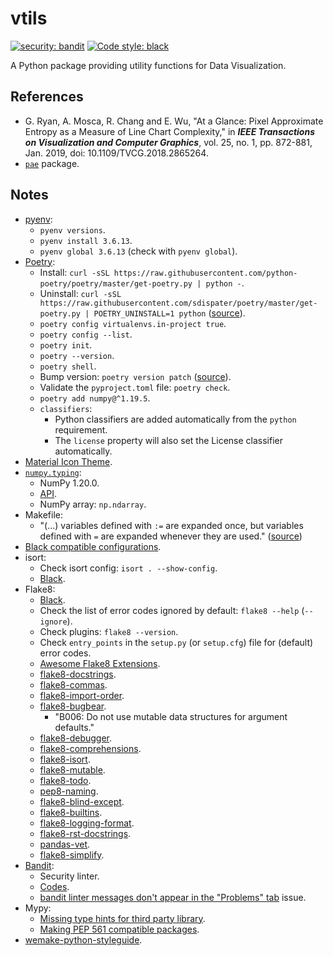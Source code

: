 # vtils

[![security: bandit](https://img.shields.io/badge/security-bandit-yellow.svg)](https://github.com/PyCQA/bandit)
[![Code style: black](https://img.shields.io/badge/code%20style-black-000000.svg)](https://github.com/psf/black)

A Python package providing utility functions for Data Visualization.

## References

- G. Ryan, A. Mosca, R. Chang and E. Wu, "At a Glance: Pixel Approximate Entropy as a Measure of Line Chart Complexity," in **_IEEE Transactions on Visualization and Computer Graphics_**, vol. 25, no. 1, pp. 872-881, Jan. 2019, doi: 10.1109/TVCG.2018.2865264.
- [`pae`](https://github.com/cudbg/pae) package.

## Notes

- [pyenv](https://github.com/pyenv/pyenv):
  - `pyenv versions`.
  - `pyenv install 3.6.13`.
  - `pyenv global 3.6.13` (check with `pyenv global`).
- [Poetry](https://python-poetry.org/):
  - Install: `curl -sSL https://raw.githubusercontent.com/python-poetry/poetry/master/get-poetry.py | python -`.
  - Uninstall: `curl -sSL https://raw.githubusercontent.com/sdispater/poetry/master/get-poetry.py | POETRY_UNINSTALL=1 python` ([source](https://github.com/python-poetry/poetry/issues/644)).
  - `poetry config virtualenvs.in-project true`.
  - `poetry config --list`.
  - `poetry init`.
  - `poetry --version`.
  - `poetry shell`.
  - Bump version: `poetry version patch` ([source](https://python-poetry.org/docs/cli/#version)).
  - Validate the `pyproject.toml` file: `poetry check`.
  - `poetry add numpy@^1.19.5`.
  - `classifiers`:
    - Python classifiers are added automatically from the `python` requirement.
    - The `license` property will also set the License classifier automatically.
- [Material Icon Theme](https://marketplace.visualstudio.com/items?itemName=PKief.material-icon-theme).
- [`numpy.typing`](https://numpy.org/devdocs/reference/typing.html):
  - NumPy 1.20.0.
  - [API](https://numpy.org/devdocs/reference/typing.html#api).
  - NumPy array: `np.ndarray`.
- Makefile:
  - "(...) variables defined with `:=` are expanded once, but variables defined with `=` are expanded whenever they are used." ([source](https://stackoverflow.com/a/4879613))
- [Black compatible configurations](https://black.readthedocs.io/en/stable/compatible_configs.html).
- isort:
  - Check isort config: `isort . --show-config`.
  - [Black](https://black.readthedocs.io/en/stable/compatible_configs.html#isort).
- Flake8:
  - [Black](https://black.readthedocs.io/en/stable/compatible_configs.html#flake8).
  - Check the list of error codes ignored by default: `flake8 --help` (`--ignore`).
  - Check plugins: `flake8 --version`.
  - Check `entry_points` in the `setup.py` (or `setup.cfg`) file for (default) error codes.
  - [Awesome Flake8 Extensions](https://github.com/DmytroLitvinov/awesome-flake8-extensions).
  - [flake8-docstrings](https://gitlab.com/pycqa/flake8-docstrings).
  - [flake8-commas](https://github.com/PyCQA/flake8-commas).
  - [flake8-import-order](https://github.com/PyCQA/flake8-import-order).
  - [flake8-bugbear](https://github.com/PyCQA/flake8-bugbear).
    - "B006: Do not use mutable data structures for argument defaults."
  - [flake8-debugger](https://github.com/jbkahn/flake8-debugger).
  - [flake8-comprehensions](https://github.com/adamchainz/flake8-comprehensions).
  - [flake8-isort](https://github.com/gforcada/flake8-isort).
  - [flake8-mutable](https://github.com/ebeweber/flake8-mutable).
  - [flake8-todo](https://github.com/schlamar/flake8-todo).
  - [pep8-naming](https://github.com/PyCQA/pep8-naming).
  - [flake8-blind-except](https://github.com/elijahandrews/flake8-blind-except).
  - [flake8-builtins](https://github.com/gforcada/flake8-builtins).
  - [flake8-logging-format](https://github.com/globality-corp/flake8-logging-format).
  - [flake8-rst-docstrings](https://github.com/peterjc/flake8-rst-docstrings/).
  - [pandas-vet](https://github.com/deppen8/pandas-vet).
  - [flake8-simplify](https://github.com/MartinThoma/flake8-simplify).
- [Bandit](https://github.com/PyCQA/bandit):
  - Security linter.
  - [Codes](https://bandit.readthedocs.io/en/latest/plugins/index.html#complete-test-plugin-listing).
  - [bandit linter messages don't appear in the "Problems" tab](https://github.com/microsoft/vscode-python/issues/15561) issue.
- Mypy:
  - [Missing type hints for third party library](https://mypy.readthedocs.io/en/latest/running_mypy.html#missing-type-hints-for-third-party-library).
  - [Making PEP 561 compatible packages](https://mypy.readthedocs.io/en/stable/installed_packages.html#making-pep-561-compatible-packages).
- [wemake-python-styleguide](https://github.com/wemake-services/wemake-python-styleguide).

